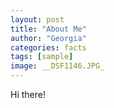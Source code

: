 ```yaml
---
layout: post
title: "About Me"
author: "Georgia"
categories: facts
tags: [sample]
image: __DSF1146.JPG_
---
```


Hi there!
